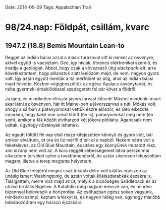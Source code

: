 Date: 2014-09-09
Tags: Appalachian Trail

# 98/24.nap: Földpát, csillám, kvarc

## 1947.2 (18.8) Bemis Mountain Lean-to

Reggel az indián bácsi azzal a másik túrázóval vitt ki minket az ösvényre, akivel együtt is vacsiztam. Geo, így hívják, ötvenes elektronikai szerelő, és imádja a geológiát. Abból, hogy csak a kövezkező útig *slackpack*-elt, arra következtettem, hogy pillanatok alatt leelőzöm majd, de nem, nagyon gyors volt. Így aztán együtt mentük a tíz mérföldet az útig, ahol az indián bácsi majd felvette. Közben végigbeszéltük az egész Apalacs ásványtanát, és néha gyermeki érdeklődéssel szedegetett fel pár követ a földről.

Ja igen, és mindketten először jávorszarvast láttunk! Máshol mindenki macit akar látni az ösvényen, hát itt Maine-ben a jávorszarvas a tuti. Mókás volt, ahogy a sárban a patanyomokat vettük észre először, és Geo elkezdte mondani, hogy kakit már sokat látott (én is), patanyomokat még nem (én sem), amikor a fák között elviharzott két jókora példány. Agancsaik nem voltak, úgyhogy nőstények lehettek.

Az együtt töltött fél nap első része kifejezetten könnyű és gyors volt, bár amikor elváltunk, öt óra és tíz mérföld telt el a napból. Nekem hátra volt a feketeleves, az Old Blue Mountain, és utána egy könnyűnek mutatott rész, ami bizony nem volt az. A kora reggeli sebességemet látva persze már elkezdtem terveket szőni a továbbmenésről, de aztán sikeresen lekussoltam magam, illetve a terep megtette helyettem.

Az Old Blue tetejéről megint csak inkább délre volt kilátás egészen az unásig ismert Washingtonig, de aztán voltak kilátásdarabkák északra is. Találgattam, merre visz majd az út, melyik a dicsőséges Saddleback és az utolsó brutális Bigelow. A Katahdin még nagyon messze van, és minden bizonnyal beleveszik a horizontba. Az esőházban egész sokan vagyunk, mindenki szimpi, kaptam whiskyt is, és nagyon hideg van, úgyhogy mielőbb bebábozódtam egy hosszú éjszakára.